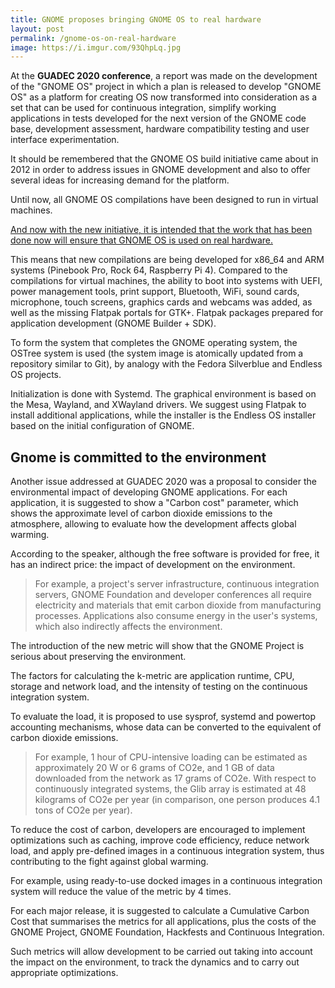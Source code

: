 ```yaml
---
title: GNOME proposes bringing GNOME OS to real hardware
layout: post
permalink: /gnome-os-on-real-hardware
image: https://i.imgur.com/93QhpLq.jpg
--- 
```


At the **GUADEC 2020 conference**, a report was made on the development of the "GNOME OS" project in which a plan is released to develop "GNOME OS" as a platform for creating OS now transformed into consideration as a set that can be used for continuous integration, simplify working applications in tests developed for the next version of the GNOME code base, development assessment, hardware compatibility testing and user interface experimentation.

It should be remembered that the GNOME OS build initiative came about in 2012 in order to address issues in GNOME development and also to offer several ideas for increasing demand for the platform.

Until now, all GNOME OS compilations have been designed to run in virtual machines.

[And now with the new initiative, it is intended that the work that has been done now will ensure that GNOME OS is used on real hardware.](https://events.gnome.org/event/1/contributions/80/attachments/7/14/gnomeos-hardware-guadec2020-handout.pdf)

This means that new compilations are being developed for x86_64 and ARM systems (Pinebook Pro, Rock 64, Raspberry Pi 4). Compared to the compilations for virtual machines, the ability to boot into systems with UEFI, power management tools, print support, Bluetooth, WiFi, sound cards, microphone, touch screens, graphics cards and webcams was added, as well as the missing Flatpak portals for GTK+. Flatpak packages prepared for application development (GNOME Builder + SDK).

To form the system that completes the GNOME operating system, the OSTree system is used (the system image is atomically updated from a repository similar to Git), by analogy with the Fedora Silverblue and Endless OS projects.

Initialization is done with Systemd. The graphical environment is based on the Mesa, Wayland, and XWayland drivers. We suggest using Flatpak to install additional applications, while the installer is the Endless OS installer based on the initial configuration of GNOME.

## Gnome is committed to the environment

Another issue addressed at GUADEC 2020 was a proposal to consider the environmental impact of developing GNOME applications. For each application, it is suggested to show a "Carbon cost" parameter, which shows the approximate level of carbon dioxide emissions to the atmosphere, allowing to evaluate how the development affects global warming.

According to the speaker, although the free software is provided for free, it has an indirect price: the impact of development on the environment.

> For example, a project's server infrastructure, continuous integration servers, GNOME Foundation and developer conferences all require electricity and materials that emit carbon dioxide from manufacturing processes. Applications also consume energy in the user's systems, which also indirectly affects the environment.

The introduction of the new metric will show that the GNOME Project is serious about preserving the environment.

The factors for calculating the k-metric are application runtime, CPU, storage and network load, and the intensity of testing on the continuous integration system.

To evaluate the load, it is proposed to use sysprof, systemd and powertop accounting mechanisms, whose data can be converted to the equivalent of carbon dioxide emissions.

> For example, 1 hour of CPU-intensive loading can be estimated as approximately 20 W or 6 grams of CO2e, and 1 GB of data downloaded from the network as 17 grams of CO2e. With respect to continuously integrated systems, the Glib array is estimated at 48 kilograms of CO2e per year (in comparison, one person produces 4.1 tons of CO2e per year).

To reduce the cost of carbon, developers are encouraged to implement optimizations such as caching, improve code efficiency, reduce network load, and apply pre-defined images in a continuous integration system, thus contributing to the fight against global warming.

For example, using ready-to-use docked images in a continuous integration system will reduce the value of the metric by 4 times.

For each major release, it is suggested to calculate a Cumulative Carbon Cost that summarises the metrics for all applications, plus the costs of the GNOME Project, GNOME Foundation, Hackfests and Continuous Integration.

Such metrics will allow development to be carried out taking into account the impact on the environment, to track the dynamics and to carry out appropriate optimizations.
